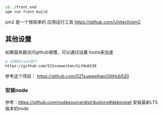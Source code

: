 
```bash
cd ./front_end
npm run front-build

```

pm2 是一个很简单的 应用运行工具 https://github.com/Unitech/pm2

## 其他设置
如果服务器访问github很慢，可以通过设置 hosts来加速
```bash
# 切换到root用户
https://github.com/521xueweihan/GitHub520
```

参考这个项目： https://github.com/521xueweihan/GitHub520

### 安装node
参考：https://github.com/nodesource/distributions#debinstall
安装最新LTS版本的node


